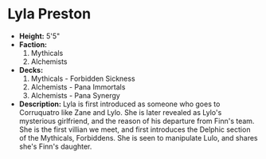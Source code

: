 
# Lyla Preston

- **Height:** 5'5"
- **Faction:** 
  1. Mythicals 
  2. Alchemists
- **Decks:** 
  1. Mythicals - Forbidden Sickness
  2. Alchemists - Pana Immortals 
  3. Alchemists - Pana Synergy
- **Description:**
Lyla is first introduced as someone who goes to Corruquatro like Zane and Lylo. She is later revealed as 
Lylo's mysterious girlfriend, and the reason of his departure from Finn's team. She is the first villian 
we meet, and first introduces the Delphic section of the Mythicals, Forbiddens. She is seen to manipulate 
Lulo, and shares she's Finn's daughter.

